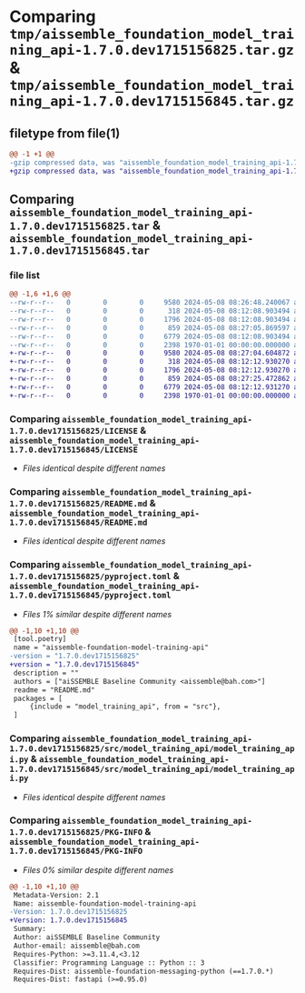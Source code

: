 # Comparing `tmp/aissemble_foundation_model_training_api-1.7.0.dev1715156825.tar.gz` & `tmp/aissemble_foundation_model_training_api-1.7.0.dev1715156845.tar.gz`

## filetype from file(1)

```diff
@@ -1 +1 @@
-gzip compressed data, was "aissemble_foundation_model_training_api-1.7.0.dev1715156825.tar", max compression
+gzip compressed data, was "aissemble_foundation_model_training_api-1.7.0.dev1715156845.tar", max compression
```

## Comparing `aissemble_foundation_model_training_api-1.7.0.dev1715156825.tar` & `aissemble_foundation_model_training_api-1.7.0.dev1715156845.tar`

### file list

```diff
@@ -1,6 +1,6 @@
--rw-r--r--   0        0        0     9580 2024-05-08 08:26:48.240067 aissemble_foundation_model_training_api-1.7.0.dev1715156825/LICENSE
--rw-r--r--   0        0        0      318 2024-05-08 08:12:08.903494 aissemble_foundation_model_training_api-1.7.0.dev1715156825/LICENSE.txt
--rw-r--r--   0        0        0     1796 2024-05-08 08:12:08.903494 aissemble_foundation_model_training_api-1.7.0.dev1715156825/README.md
--rw-r--r--   0        0        0      859 2024-05-08 08:27:05.869597 aissemble_foundation_model_training_api-1.7.0.dev1715156825/pyproject.toml
--rw-r--r--   0        0        0     6779 2024-05-08 08:12:08.903494 aissemble_foundation_model_training_api-1.7.0.dev1715156825/src/model_training_api/model_training_api.py
--rw-r--r--   0        0        0     2398 1970-01-01 00:00:00.000000 aissemble_foundation_model_training_api-1.7.0.dev1715156825/PKG-INFO
+-rw-r--r--   0        0        0     9580 2024-05-08 08:27:04.604872 aissemble_foundation_model_training_api-1.7.0.dev1715156845/LICENSE
+-rw-r--r--   0        0        0      318 2024-05-08 08:12:12.930270 aissemble_foundation_model_training_api-1.7.0.dev1715156845/LICENSE.txt
+-rw-r--r--   0        0        0     1796 2024-05-08 08:12:12.930270 aissemble_foundation_model_training_api-1.7.0.dev1715156845/README.md
+-rw-r--r--   0        0        0      859 2024-05-08 08:27:25.472862 aissemble_foundation_model_training_api-1.7.0.dev1715156845/pyproject.toml
+-rw-r--r--   0        0        0     6779 2024-05-08 08:12:12.931270 aissemble_foundation_model_training_api-1.7.0.dev1715156845/src/model_training_api/model_training_api.py
+-rw-r--r--   0        0        0     2398 1970-01-01 00:00:00.000000 aissemble_foundation_model_training_api-1.7.0.dev1715156845/PKG-INFO
```

### Comparing `aissemble_foundation_model_training_api-1.7.0.dev1715156825/LICENSE` & `aissemble_foundation_model_training_api-1.7.0.dev1715156845/LICENSE`

 * *Files identical despite different names*

### Comparing `aissemble_foundation_model_training_api-1.7.0.dev1715156825/README.md` & `aissemble_foundation_model_training_api-1.7.0.dev1715156845/README.md`

 * *Files identical despite different names*

### Comparing `aissemble_foundation_model_training_api-1.7.0.dev1715156825/pyproject.toml` & `aissemble_foundation_model_training_api-1.7.0.dev1715156845/pyproject.toml`

 * *Files 1% similar despite different names*

```diff
@@ -1,10 +1,10 @@
 [tool.poetry]
 name = "aissemble-foundation-model-training-api"
-version = "1.7.0.dev1715156825"
+version = "1.7.0.dev1715156845"
 description = ""
 authors = ["aiSSEMBLE Baseline Community <aissemble@bah.com>"]
 readme = "README.md"
 packages = [
     {include = "model_training_api", from = "src"},
 ]
```

### Comparing `aissemble_foundation_model_training_api-1.7.0.dev1715156825/src/model_training_api/model_training_api.py` & `aissemble_foundation_model_training_api-1.7.0.dev1715156845/src/model_training_api/model_training_api.py`

 * *Files identical despite different names*

### Comparing `aissemble_foundation_model_training_api-1.7.0.dev1715156825/PKG-INFO` & `aissemble_foundation_model_training_api-1.7.0.dev1715156845/PKG-INFO`

 * *Files 0% similar despite different names*

```diff
@@ -1,10 +1,10 @@
 Metadata-Version: 2.1
 Name: aissemble-foundation-model-training-api
-Version: 1.7.0.dev1715156825
+Version: 1.7.0.dev1715156845
 Summary: 
 Author: aiSSEMBLE Baseline Community
 Author-email: aissemble@bah.com
 Requires-Python: >=3.11.4,<3.12
 Classifier: Programming Language :: Python :: 3
 Requires-Dist: aissemble-foundation-messaging-python (==1.7.0.*)
 Requires-Dist: fastapi (>=0.95.0)
```

